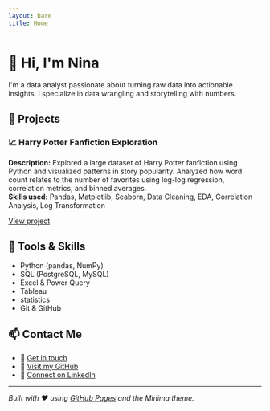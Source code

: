 ```yaml
---
layout: bare
title: Home
---
```


# 👋 Hi, I'm Nina

I'm a data analyst passionate about turning raw data into actionable insights. I specialize in data wrangling and storytelling with numbers.

## 🧠 Projects

### 📈 Harry Potter Fanfiction Exploration  

**Description:** Explored a large dataset of Harry Potter fanfiction using Python and visualized patterns in story popularity. Analyzed how word count relates to the number of favorites using log-log regression, correlation metrics, and binned averages.  
**Skills used:** Pandas, Matplotlib, Seaborn, Data Cleaning, EDA, Correlation Analysis, Log Transformation  

<a href="https://www.kaggle.com/code/niquienlit/harry-potter-fanfiction-and-pandas" target="_blank"> View project</a>


## 💼 Tools & Skills

- Python (pandas, NumPy)
- SQL (PostgreSQL, MySQL)
- Excel & Power Query
- Tableau
- statistics
- Git & GitHub

## 📫 Contact Me

- 📧 [Get in touch](mailto:tokmann.nina@gmail.com)
- 🧠 [Visit my GitHub]([https://github.com/yourusername](https://github.com/nixterra))
- 💼 [Connect on LinkedIn](https://www.linkedin.com/in/nina-tkmnn/)


---

*Built with ❤️ using [GitHub Pages](https://pages.github.com/) and the Minima theme.*

